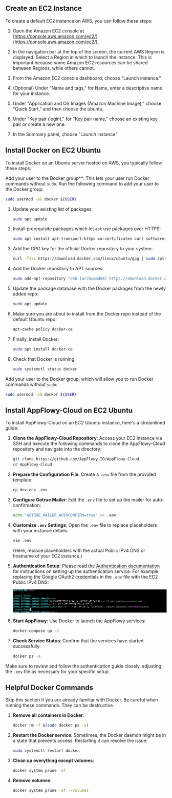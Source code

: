 
## Create an EC2 Instance

To create a default EC2 instance on AWS, you can follow these steps:

1. Open the Amazon EC2 console at [https://console.aws.amazon.com/ec2/](https://console.aws.amazon.com/ec2/).

2. In the navigation bar at the top of the screen, the current AWS Region is displayed. Select a Region in which to launch the instance. This is important because some Amazon EC2 resources can be shared between Regions, while others cannot.

3. From the Amazon EC2 console dashboard, choose "Launch instance."

4. (Optional) Under "Name and tags," for Name, enter a descriptive name for your instance.

5. Under "Application and OS Images (Amazon Machine Image)," choose "Quick Start," and then choose the ubuntu.

6. Under "Key pair (login)," for "Key pair name," choose an existing key pair or create a new one.

7. In the Summary panel, choose "Launch instance"


## Install Docker on EC2 Ubuntu

To install Docker on an Ubuntu server hosted on AWS, you typically follow these steps:

Add your user to the Docker group**: This lets your user run Docker commands without `sudo`. Run the following command to add your user to the Docker group:
   ```bash
   sudo usermod -aG docker ${USER}
   ```

1. Update your existing list of packages:
   ```bash
   sudo apt update
   ```

2. Install prerequisite packages which let `apt` use packages over HTTPS:
   ```bash
   sudo apt install apt-transport-https ca-certificates curl software-properties-common
   ```

3. Add the GPG key for the official Docker repository to your system:
   ```bash
   curl -fsSL https://download.docker.com/linux/ubuntu/gpg | sudo apt-key add -
   ```

4. Add the Docker repository to APT sources:
   ```bash
   sudo add-apt-repository "deb [arch=amd64] https://download.docker.com/linux/ubuntu $(lsb_release -cs) stable"
   ```

5. Update the package database with the Docker packages from the newly added repo:
   ```bash
   sudo apt update
   ```

6. Make sure you are about to install from the Docker repo instead of the default Ubuntu repo:
   ```bash
   apt-cache policy docker-ce
   ```

7. Finally, install Docker:
   ```bash
   sudo apt install docker-ce
   ```

8. Check that Docker is running:
   ```bash
   sudo systemctl status docker
   ```

Add your user to the Docker group, which will allow you to run Docker commands without `sudo`:
   ```bash
   sudo usermod -aG docker ${USER}
   ```

## Install AppFlowy-Cloud on EC2 Ubuntu

To install AppFlowy-Cloud on an EC2 Ubuntu instance, here's a streamlined guide:

1. **Clone the AppFlowy-Cloud Repository**:
   Access your EC2 instance via SSH and execute the following commands to clone the AppFlowy-Cloud repository and navigate into the directory:
   ```bash
   git clone https://github.com/AppFlowy-IO/AppFlowy-Cloud
   cd AppFlowy-Cloud
   ```

2. **Prepare the Configuration File**:
   Create a `.env` file from the provided template:
   ```bash
   cp dev.env .env
   ```

3. **Configure Gotrue Mailer**:
   Edit the `.env` file to set up the mailer for auto-confirmation:
   ```bash
   echo "GOTRUE_MAILER_AUTOCONFIRM=true" >> .env
   ```

4. **Customize `.env` Settings**:
   Open the `.env` file to replace placeholders with your instance details:
   ```bash
   vim .env
   ```
   (Here, replace placeholders with the actual Public IPv4 DNS or hostname of your EC2 instance.)

5. **Authentication Setup**:
   Please read the [Authentication documentation](./AUTHENTICATION.md) for instructions on setting up the authentication service.
   For example, replacing the Google OAuth2 credentials in the `.env` file with the EC2 Public IPv4 DNS:

   ![img.png](../assets/images/google_ec2_public_ip.png)

6. **Start AppFlowy**:
   Use Docker to launch the AppFlowy services:
   ```bash
   docker-compose up -d
   ```

7. **Check Service Status**:
   Confirm that the services have started successfully:
   ```bash
   docker ps -a
   ```

Make sure to review and follow the authentication guide closely, adjusting the `.env` file as necessary for your specific setup.

## Helpful Docker Commands

Skip this section if you are already familiar with Docker. Be careful when running these commands. They can be destructive.

1. **Remove all containers in Docker**: 
   ```bash
   docker rm -f $(sudo docker ps -a)
   ```

2. **Restart the Docker service**: Sometimes, the Docker daemon might be in a state that prevents access. Restarting it can resolve the issue:
   ```bash
   sudo systemctl restart docker
   ```
3. **Clean up everything except volumes**: 
   ```bash
   docker system prune -af
   ```
4. **Remove volumes**:
   ```bash
   docker system prune -af --volumes
   ```

